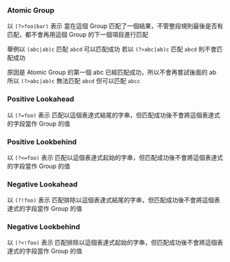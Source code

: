### Atomic Group
以 `(?>foo|bar)` 表示
當在這個 Group 匹配了一個結果，不管整段規則最後是否有匹配，都不會再用這個 Group 的下一個項目進行匹配

舉例以 `(abc|ab)c` 匹配 `abcd` 可以匹配成功
若以 `(?>abc|ab)c` 匹配 `abcd` 則不會匹配成功

原因是 Atomic Group 的第一個 abc 已經匹配成功，所以不會再嘗試後面的 ab
所以 `(?>abc|ab)c` 無法匹配 `abcd` 但可以匹配 `abcc`

### Positive Lookahead
以 `(?=foo)` 表示
匹配以這個表達式結尾的字串，但匹配成功後不會將這個表達式的字段當作 Group 的值

### Positive Lookbehind
以 `(?<=foo)` 表示
匹配以這個表達式起始的字串，但匹配成功後不會將這個表達式的字段當作 Group 的值

### Negative Lookahead
以 `(?!foo)` 表示
匹配排除以這個表達式結尾的字串，但匹配成功後不會將這個表達式的字段當作 Group 的值

### Negative Lookbehind
以 `(?<!foo)` 表示
匹配排除以這個表達式起始的字串，但匹配成功後不會將這個表達式的字段當作 Group 的值